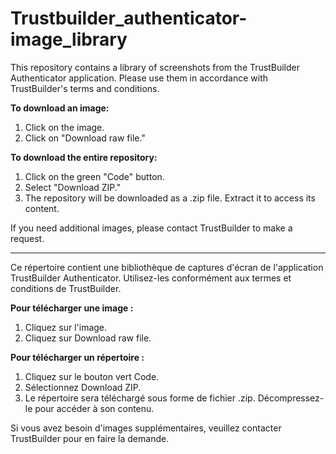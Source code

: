 # Trustbuilder_authenticator-image_library

This repository contains a library of screenshots from the TrustBuilder Authenticator application.
Please use them in accordance with TrustBuilder's terms and conditions.

**To download an image:**
1. Click on the image.
2. Click on "Download raw file."

**To download the entire repository:** 
1. Click on the green "Code" button.
2. Select "Download ZIP."
3. The repository will be downloaded as a .zip file. Extract it to access its content.

If you need additional images, please contact TrustBuilder to make a request.


-----------------------


Ce répertoire contient une bibliothèque de captures d'écran de l'application TrustBuilder Authenticator.
Utilisez-les conformément aux termes et conditions de TrustBuilder.

**Pour télécharger une image :**
1. Cliquez sur l'image.
2. Cliquez sur Download raw file.


**Pour télécharger un répertoire :**
1. Cliquez sur le bouton vert Code.
2. Sélectionnez Download ZIP.
3. Le répertoire sera téléchargé sous forme de fichier .zip. Décompressez-le pour accéder à son contenu.

Si vous avez besoin d'images supplémentaires, veuillez contacter TrustBuilder pour en faire la demande.
